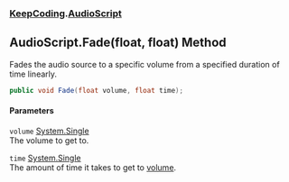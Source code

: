 ### [KeepCoding](KeepCoding.md 'KeepCoding').[AudioScript](KeepCoding_AudioScript.md 'KeepCoding.AudioScript')
## AudioScript.Fade(float, float) Method
Fades the audio source to a specific volume from a specified duration of time linearly.  
```csharp
public void Fade(float volume, float time);
```
#### Parameters
<a name='KeepCoding_AudioScript_Fade(float_float)_volume'></a>
`volume` [System.Single](https://docs.microsoft.com/en-us/dotnet/api/System.Single 'System.Single')  
The volume to get to.
  
<a name='KeepCoding_AudioScript_Fade(float_float)_time'></a>
`time` [System.Single](https://docs.microsoft.com/en-us/dotnet/api/System.Single 'System.Single')  
The amount of time it takes to get to [volume](KeepCoding_AudioScript_Fade(float_float).md#KeepCoding_AudioScript_Fade(float_float)_volume 'KeepCoding.AudioScript.Fade(float, float).volume').
  
